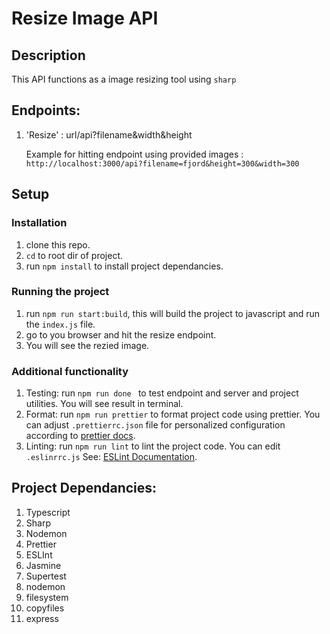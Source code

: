 # Resize Image API

## Description

This API functions as a image resizing tool using `sharp`

## Endpoints:

1. 'Resize' : url/api?filename&width&height
   
   Example for hitting endpoint using provided images : `http://localhost:3000/api?filename=fjord&height=300&width=300`

## Setup

### Installation

1. clone this repo.
2. `cd` to root dir of project.
3. run `npm install` to install project dependancies.

### Running the project

1. run `npm run start:build`, this will build the project to javascript and run the `index.js` file.
2. go to you browser and hit the resize endpoint.
3. You will see the rezied image.

### Additional functionality

1. Testing: run `npm run done ` to test endpoint and server and project utilities. You will see result in terminal.
2. Format: run `npm run prettier` to format project code using prettier. You can adjust `.prettierrc.json` file for personalized configuration according to [prettier docs](https://prettier.io/docs/en/configuration.html).
3. Linting: run `npm run lint` to lint the project code. You can edit `.eslinrrc.js` See: [ESLint Documentation](https://eslint.org/docs/latest/user-guide/configuring/).

## Project Dependancies:

1. Typescript
2. Sharp
3. Nodemon
4. Prettier
5. ESLInt
6. Jasmine
7. Supertest
8. nodemon
9. filesystem
10. copyfiles
11. express

